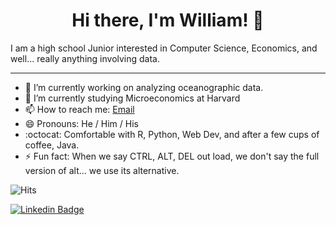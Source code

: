 <h1 align="center"> Hi there, I'm William! 👋 </h1>   
  <p>I am a high school Junior interested in Computer Science, Economics, and well... really anything involving data.</p>
  
---

- 🔭  I’m currently working on analyzing oceanographic data.
- 🌱  I’m currently studying Microeconomics at Harvard
- 📫  How to reach me: [Email](mailto://wkopans123@gmail.com)
- 😄  Pronouns: He / Him / His
- :octocat: Comfortable with R, Python, Web Dev, and after a few cups of coffee, Java.
- ⚡ Fun fact: When we say CTRL, ALT, DEL out load, we don't say the full version of alt... we use its alternative.




<!--- 
- 👯 I’m looking to collaborate on ...
- 🤔 I’m looking for help with ...
- 💬 Ask me about ...
-->
![Hits](https://hitcounter.pythonanywhere.com/count/tag.svg?url=https%3A%2F%2Fgithub.com%2FWilliamKopans)
<!--- Credit for counter:
https://hitcounter.pythonanywhere.com/
-->
[![Linkedin Badge](https://img.shields.io/badge/-WilliamKopans-blue?style=flat-square&logo=Linkedin&logoColor=white&link=https://www.linkedin.com/in/williamkopans/)](https://www.linkedin.com/in/williamkopans/)

<!--- 
In the future may want to emulate this:
https://github.com/jonocarroll
-->
